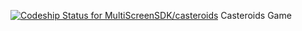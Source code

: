 [ ![Codeship Status for MultiScreenSDK/casteroids](https://codeship.com/projects/fa3b7380-99f7-0132-7d21-6e7782a755f9/status?branch=master)](https://codeship.com/projects/63811)
Casteroids Game


